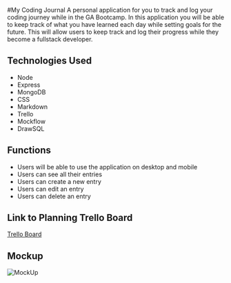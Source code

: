 #My Coding Journal
A personal application for you to track and log your coding journey while in the GA Bootcamp. In this application you will be able to keep track of what you have learned each day while setting goals for the future. This will allow users to keep track and log their progress while they become a fullstack developer. 

## Technologies Used
- Node
- Express
- MongoDB
- CSS
- Markdown
- Trello
- Mockflow
- DrawSQL

## Functions 
- Users will be able to use the application on desktop and mobile
- Users can see all their entries
- Users can create a new entry
- Users can edit an entry
- Users can delete an entry 

## Link to Planning Trello Board
[Trello Board](https://trello.com/invite/b/Z24GoIwV/ATTIb1eb4c073d2dc78fe45bd9b465809044B449BE3E/project-2)

## Mockup
![MockUp](drawSQL.png)